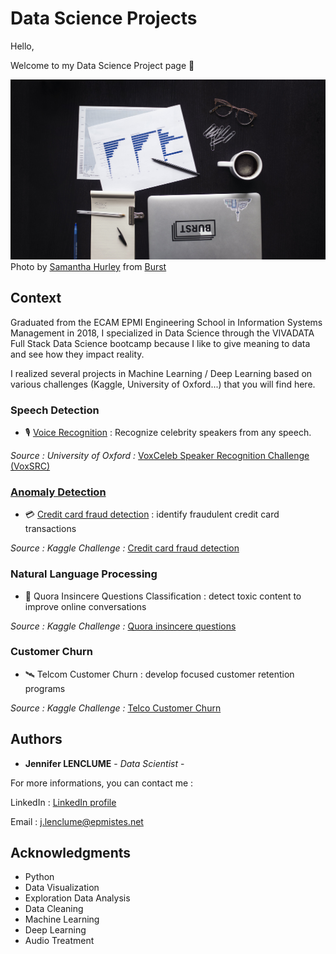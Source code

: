 # Data Science Projects

Hello, 

Welcome to my Data Science Project page 🚀

<img src='images-library/business-person-desk-flatlay.jpg'>
Photo by <a href="https://burst.shopify.com/@lightleaksin?utm_campaign=photo_credit&amp;utm_content=Picture+of+Business+Person+Desk+Flatlay+%E2%80%94+Free+Stock+Photo&amp;utm_medium=referral&amp;utm_source=credit">Samantha Hurley</a> from <a href="https://burst.shopify.com/computer?utm_campaign=photo_credit&amp;utm_content=Picture+of+Business+Person+Desk+Flatlay+%E2%80%94+Free+Stock+Photo&amp;utm_medium=referral&amp;utm_source=credit">Burst</a>


## Context

Graduated from the ECAM EPMI Engineering School in Information Systems Management in 2018, I specialized in Data Science through the VIVADATA Full Stack Data Science bootcamp because I like to give meaning to data and see how they impact reality.

I realized several projects in Machine Learning / Deep Learning based on various challenges (Kaggle, University of Oxford...) that you will find here.
 

### Speech Detection

- 🎙 [Voice Recognition](https://github.com/Jennifer974/my-projects/tree/master/final-project-vivadata-03-2020) : Recognize celebrity speakers from any speech.

*Source : University of Oxford :* [VoxCeleb Speaker Recognition Challenge (VoxSRC)](http://www.robots.ox.ac.uk/~vgg/data/voxceleb/competition.html)


### [Anomaly Detection](https://github.com/Jennifer974/my-projects/tree/master/anomaly-detection)

- 💳 [Credit card fraud detection](https://github.com/Jennifer974/my-projects/tree/master/anomaly-detection/credit-card-fraud-detection) : identify fraudulent credit card transactions

*Source : Kaggle Challenge :* [Credit card fraud detection](https://www.kaggle.com/mlg-ulb/creditcardfraud/)


### Natural Language Processing

- 💬 Quora Insincere Questions Classification : detect toxic content to improve online conversations

*Source : Kaggle Challenge :* [Quora insincere questions](https://www.kaggle.com/c/quora-insincere-questions-classification)



### Customer Churn

- 🛰 Telcom Customer Churn : develop focused customer retention programs

*Source : Kaggle Challenge :* [Telco Customer Churn](https://www.kaggle.com/blastchar/telco-customer-churn)



## Authors

* **Jennifer LENCLUME** - *Data Scientist* - 

For more informations, you can contact me :

LinkedIn : [LinkedIn profile](https://www.linkedin.com/in/jennifer-lenclume-a93728115/?locale=en_US)

Email : <a href="j.lenclume@epmistes.net">j.lenclume@epmistes.net</a>



## Acknowledgments

* Python
* Data Visualization
* Exploration Data Analysis
* Data Cleaning
* Machine Learning
* Deep Learning
* Audio Treatment

